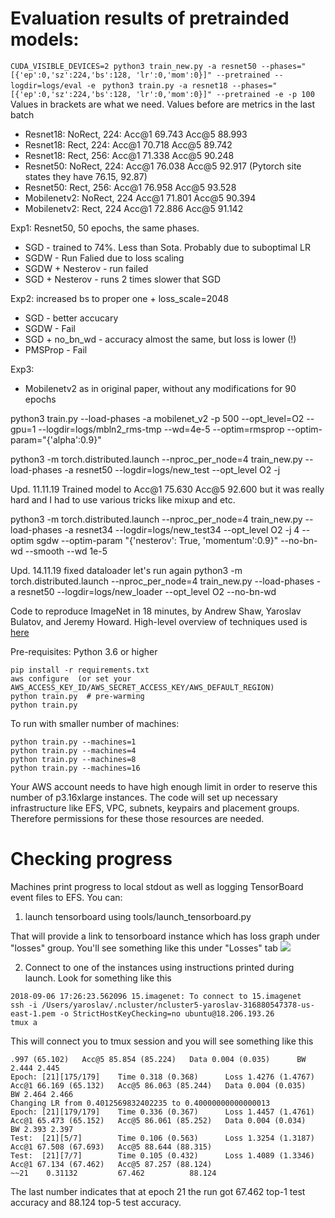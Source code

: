 # Evaluation results of pretrainded models:
`CUDA_VISIBLE_DEVICES=2 python3 train_new.py -a resnet50 --phases="[{'ep':0,'sz':224,'bs':128, 'lr':0,'mom':0}]" --pretrained --logdir=logs/eval -e`
` python3 train.py -a resnet18 --phases="[{'ep':0,'sz':224,'bs':128, 'lr':0,'mom':0}]" --pretrained -e -p 100`
Values in brackets are what we need. Values before are metrics in the last batch
* Resnet18: NoRect, 224:              Acc@1 69.743 Acc@5 88.993
* Resnet18: Rect, 224:                Acc@1 70.718 Acc@5 89.742
* Resnet18: Rect, 256:                Acc@1 71.338 Acc@5 90.248
* Resnet50: NoRect, 224:              Acc@1 76.038 Acc@5 92.917 (Pytorch site states they have 76.15, 92.87)
* Resnet50: Rect, 256:                Acc@1 76.958 Acc@5 93.528
* Mobilenetv2: NoRect, 224            Acc@1 71.801 Acc@5 90.394
* Mobilenetv2: Rect, 224              Acc@1 72.886 Acc@5 91.142


Exp1:
Resnet50, 50 epochs, the same phases. 
* SGD - trained to 74%. Less than Sota. Probably due to suboptimal LR
* SGDW - Run Falied due to loss scaling
* SGDW + Nesterov - run failed
* SGD + Nesterov - runs 2 times slower that SGD

Exp2: increased bs to proper one + loss_scale=2048
* SGD - better accucary
* SGDW - Fail
* SGD + no_bn_wd - accuracy almost the same, but loss is lower (!)
* PMSProp - Fail 

Exp3:
* Mobilenetv2 as in original paper, without any modifications for 90 epochs
 
 python3 train.py --load-phases -a mobilenet_v2 -p 500 --opt_level=O2 --gpu=1 --logdir=logs/mbln2_rms-tmp --wd=4e-5  --optim=rmsprop --optim-param="{'alpha':0.9}" 

python3 -m torch.distributed.launch --nproc_per_node=4 train_new.py --load-phases -a resnet50 --logdir=logs/new_test --opt_level O2 -j 

Upd. 11.11.19
Trained model to Acc@1 75.630 Acc@5 92.600 but it was really hard and I had to use various tricks like mixup and etc.

 python3 -m torch.distributed.launch --nproc_per_node=4 train_new.py --load-phases -a resnet34 --logdir=logs/new_test34 --opt_level O2 -j 4 --optim sgdw  --optim-param "{'nesterov': True, 'momentum':0.9}" --no-bn-wd --smooth --wd 1e-5

Upd. 14.11.19 fixed dataloader let's run again
python3 -m torch.distributed.launch --nproc_per_node=4 train_new.py --load-phases -a resnet50 --logdir=logs/new_loader --opt_level O2 --no-bn-wd

Code to reproduce ImageNet in 18 minutes, by Andrew Shaw, Yaroslav Bulatov, and Jeremy Howard. High-level overview of techniques used is [here](http://fast.ai/2018/08/10/fastai-diu-imagenet/)


Pre-requisites: Python 3.6 or higher

```
pip install -r requirements.txt
aws configure  (or set your AWS_ACCESS_KEY_ID/AWS_SECRET_ACCESS_KEY/AWS_DEFAULT_REGION)
python train.py  # pre-warming
python train.py 
```

To run with smaller number of machines:

```
python train.py --machines=1
python train.py --machines=4
python train.py --machines=8
python train.py --machines=16
```

Your AWS account needs to have high enough limit in order to reserve this number of p3.16xlarge instances. The code will set up necessary infrastructure like EFS, VPC, subnets, keypairs and placement groups. Therefore permissions for these those resources are needed.


# Checking progress

Machines print progress to local stdout as well as logging TensorBoard event files to EFS. You can:

1. launch tensorboard using tools/launch_tensorboard.py

That will provide a link to tensorboard instance which has loss graph under "losses" group. You'll see something like this under "Losses" tab
<img src='https://raw.githubusercontent.com/diux-dev/imagenet18/master/tensorboard.png'>

2. Connect to one of the instances using instructions printed during launch. Look for something like this

```
2018-09-06 17:26:23.562096 15.imagenet: To connect to 15.imagenet
ssh -i /Users/yaroslav/.ncluster/ncluster5-yaroslav-316880547378-us-east-1.pem -o StrictHostKeyChecking=no ubuntu@18.206.193.26
tmux a
```

This will connect you to tmux session and you will see something like this

```
.997 (65.102)   Acc@5 85.854 (85.224)   Data 0.004 (0.035)      BW 2.444 2.445
Epoch: [21][175/179]    Time 0.318 (0.368)      Loss 1.4276 (1.4767)    Acc@1 66.169 (65.132)   Acc@5 86.063 (85.244)   Data 0.004 (0.035)      BW 2.464 2.466
Changing LR from 0.4012569832402235 to 0.40000000000000013
Epoch: [21][179/179]    Time 0.336 (0.367)      Loss 1.4457 (1.4761)    Acc@1 65.473 (65.152)   Acc@5 86.061 (85.252)   Data 0.004 (0.034)      BW 2.393 2.397
Test:  [21][5/7]        Time 0.106 (0.563)      Loss 1.3254 (1.3187)    Acc@1 67.508 (67.693)   Acc@5 88.644 (88.315)
Test:  [21][7/7]        Time 0.105 (0.432)      Loss 1.4089 (1.3346)    Acc@1 67.134 (67.462)   Acc@5 87.257 (88.124)
~~21    0.31132         67.462          88.124
```

The last number indicates that at epoch 21 the run got 67.462 top-1 test accuracy and 88.124 top-5 test accuracy.
